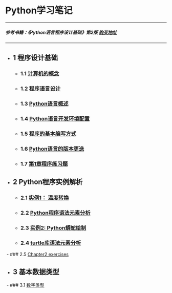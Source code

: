 # Python学习笔记
***
##### 参考书籍：《Python语言程序设计基础》第2版 [购买地址](http://www.hep.com.cn/book/details?uuid=56ed1a12-1515-1000-a9a4-8b199bb65ff2)
***
- ## 1 程序设计基础
  - ### 1.1 [计算机的概念](https://github.com/JackZander/Python-Note/blob/master/1.1%20%E8%AE%A1%E7%AE%97%E6%9C%BA%E7%9A%84%E6%A6%82%E5%BF%B5.md)
  - ### 1.2 [程序语言设计](https://github.com/JackZander/Python-Note/blob/master/1.2%E7%A8%8B%E5%BA%8F%E8%AF%AD%E8%A8%80%E8%AE%BE%E8%AE%A1.md)
  - ### 1.3 [Python语言概述](https://github.com/JackZander/Python-Note/blob/master/1.3Python%E8%AF%AD%E8%A8%80%E6%A6%82%E8%BF%B0)
  - ### 1.4 [Python语言开发环境配置](https://github.com/JackZander/Python-Note/blob/master/1.4Python%E8%AF%AD%E8%A8%80%E5%BC%80%E5%8F%91%E7%8E%AF%E5%A2%83%E9%85%8D%E7%BD%AE.md)
  - ### 1.5 [程序的基本编写方式](https://github.com/JackZander/Python-Note/blob/master/1.5%E7%A8%8B%E5%BA%8F%E7%9A%84%E5%9F%BA%E6%9C%AC%E7%BC%96%E5%86%99%E6%96%B9%E6%B3%95.md)
  - ### 1.6 [Python语言的版本更迭](https://github.com/JackZander/Python-Note/blob/master/1.6%20Python%E8%AF%AD%E8%A8%80%E7%9A%84%E7%89%88%E6%9C%AC%E6%9B%B4%E8%BF%AD.md)
  - ### 1.7 [第1章程序练习题](https://github.com/JackZander/Python-Note/tree/master/1%20%E7%A8%8B%E5%BA%8F%E7%BB%83%E4%B9%A0%E9%A2%98)
- ## 2 Python程序实例解析
  - ### 2.1 [实例1： 温度转换](https://github.com/JackZander/Python-Note/blob/master/2.1%20%E5%AE%9E%E4%BE%8B1:%E6%B8%A9%E5%BA%A6%E8%BD%AC%E6%8D%A2.md)
  - ### 2.2 [Python程序语法元素分析](https://github.com/JackZander/Python-Note/blob/master/2.2%20Python%E7%A8%8B%E5%BA%8F%E8%AF%AD%E6%B3%95%E5%85%83%E7%B4%A0%E5%88%86%E6%9E%90.md)
  - ### 2.3 [实例2: Python蟒蛇绘制](https://github.com/JackZander/Python-Note/blob/master/2.3%20实例2:%20Python蟒蛇绘制.md)  
  - ### 2.4 [turtle库语法元素分析](https://github.com/JackZander/Python-Note/blob/master/2.4%20turtle库语法元素分析.md) 
  - ### 2.5 [Chapter2 exercises](https://github.com/JackZander/Python-Note/blob/master/Chapter2%20exercises/readme)
- ## 3 基本数据类型
  - ### 3.1 [数字类型](https://github.com/JackZander/Python-Note/blob/master/3.1%20数字类型.md)
